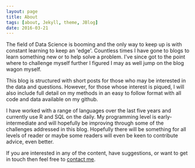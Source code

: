 ```yaml
---
layout: page
title: About
tags: [about, Jekyll, theme, JBlog]
date: 2016-03-21
---
```


The field of Data Science is booming and the only way to keep up is with constant learning to keep an 'edge'. Countless times I have gone to blogs to learn something new or to help solve a problem. I've since got to the point where to challenge myself further I figured I may as well jump on the blog wagon myself.

This blog is structured with short posts for those who may be interested in the data and questions. However, for those whose interest is piqued, I will also include full detail on my methods in an easy to follow format with all code and data available on my github.

I have worked with a range of languages over the last five years and currently use R and SQL on the daily. My programming level is early-intermediate and will hopefully be improving through some of the challenges addressed in this blog. Hopefully there will be something for all levels of reader or maybe some readers will even be keen to contribute advice, even better.

If you are interested in any of the content, have suggestions, or want to get in touch then feel free to <a href="mailto:taylor.winter00@gmail.com" target="_top">contact me</a>.